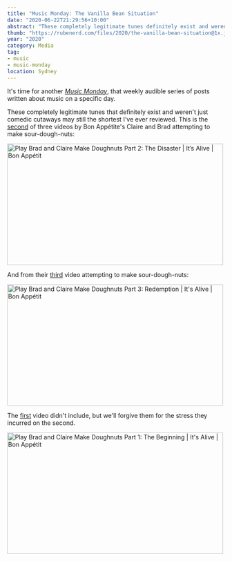 ```yaml
---
title: "Music Monday: The Vanilla Bean Situation"
date: "2020-06-22T21:29:56+10:00"
abstract: "These completely legitimate tunes definitely exist and weren't just comedic cutaways on Bon Appétite"
thumb: "https://rubenerd.com/files/2020/the-vanilla-bean-situation@1x.jpg"
year: "2020"
category: Media
tag:
- music
- music-monday
location: Sydney
---
```

It's time for another *[Music Monday](https://rubenerd.com/tag/music-monday/)*, that weekly audible series of posts written about music on a specific day.

These completely legitimate tunes that definitely exist and weren't just comedic cutaways may still the shortest I've ever reviewed. This is the [second](https://youtu.be/h4caStlvK24?t=628) of three videos by Bon Appétite's Claire and Brad attempting to make sour-dough-nuts:

<p><a href="https://youtu.be/h4caStlvK24?t=628" title="Play Brad and Claire Make Doughnuts Part 2: The Disaster | It’s Alive | Bon Appétit"><img src="https://rubenerd.com/files/2020/the-vanilla-bean-situation@1x.jpg" srcset="https://rubenerd.com/files/2020/the-vanilla-bean-situation@1x.jpg 1x, https://rubenerd.com/files/2020/the-vanilla-bean-situation@2x.jpg 2x" alt="Play Brad and Claire Make Doughnuts Part 2: The Disaster | It’s Alive | Bon Appétit" style="width:500px;height:281px;" /></a></p>

And from their [third](https://youtu.be/_FHoLrFqKR8?t=158) video attempting to make sour-dough-nuts:

<p><a href="https://youtu.be/_FHoLrFqKR8?t=158" title="Play Brad and Claire Make Doughnuts Part 3: Redemption | It's Alive | Bon Appétit"><img src="https://rubenerd.com/files/2020/the-vanilla-bean-situation-ep3@1x.jpg" srcset="https://rubenerd.com/files/2020/the-vanilla-bean-situation-ep3@1x.jpg 1x, https://rubenerd.com/files/2020/the-vanilla-bean-situation-ep3@2x.jpg 2x" alt="Play Brad and Claire Make Doughnuts Part 3: Redemption | It's Alive | Bon Appétit" style="width:500px;height:281px;" /></a></p>

The [first](https://www.youtube.com/watch?v=fzDwiw7xIHE) video didn't include, but we'll forgive them for the stress they incurred on the second.

<p><a href="https://www.youtube.com/watch?v=fzDwiw7xIHE" title="Play Brad and Claire Make Doughnuts Part 1: The Beginning | It's Alive | Bon Appétit"><img src="https://rubenerd.com/files/2020/yt-fzDwiw7xIHE@1x.jpg" srcset="https://rubenerd.com/files/2020/yt-fzDwiw7xIHE@1x.jpg 1x, https://rubenerd.com/files/2020/yt-fzDwiw7xIHE@2x.jpg 2x" alt="Play Brad and Claire Make Doughnuts Part 1: The Beginning | It's Alive | Bon Appétit" style="width:500px;height:281px;" /></a></p>

